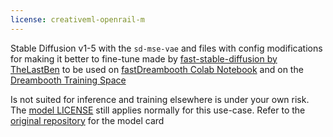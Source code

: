 ```yaml
---
license: creativeml-openrail-m
---
```

Stable Diffusion v1-5 with the `sd-mse-vae` and files with config modifications for making it better to fine-tune made by [fast-stable-diffusion by TheLastBen](https://github.com/TheLastBen/fast-stable-diffusion) to be used on [fastDreambooth Colab Notebook](https://colab.research.google.com/github/TheLastBen/fast-stable-diffusion/blob/main/fast-DreamBooth.ipynb) and on the [Dreambooth Training Space](https://huggingface.co/spaces/multimodalart/dreambooth-training)

Is not suited for inference and training elsewhere is under your own risk. The [model LICENSE](https://huggingface.co/spaces/CompVis/stable-diffusion-license) still applies normally for this use-case. Refer to the [original repository](https://huggingface.co/runwayml/stable-diffusion-v1-5) for the model card